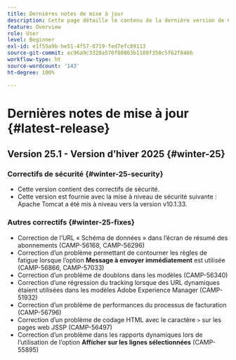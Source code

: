 ```yaml
---
title: Dernières notes de mise à jour
description: Cette page détaille le contenu de la dernière version de Campaign Standard
feature: Overview
role: User
level: Beginner
exl-id: e1f55a9b-be51-4f57-8719-fed7efc89113
source-git-commit: ec96a9c3320a570f80863b1189f350c5f62f8466
workflow-type: ht
source-wordcount: '143'
ht-degree: 100%

---
```



# Dernières notes de mise à jour {#latest-release}

<!--
## Release notes {#e-new-release}


This section lists improvements and changes included in the next Campaign Standard release.

>[!CAUTION]
>
>This content is subject to changes without prior notice until the stage environments upgrade date. Learn more in the [Release planning page](../../rn/using/release-planning.md).

-->

## Version 25.1 - Version d’hiver 2025 {#winter-25}

### Correctifs de sécurité {#winter-25-security}

* Cette version contient des correctifs de sécurité.
* Cette version est fournie avec la mise à niveau de sécurité suivante : Apache Tomcat a été mis à niveau vers la version v10.1.33.

### Autres correctifs {#winter-25-fixes}


* Correction de l’URL « Schéma de données » dans l’écran de résumé des abonnements (CAMP-56168, CAMP-56296)
* Correction d’un problème permettant de contourner les règles de fatigue lorsque l’option **Message à envoyer immédiatement** est utilisée (CAMP-56866, CAMP-57033)
* Correction d’un problème de doublons dans les modèles (CAMP-56340)
* Correction d’une régression du tracking lorsque des URL dynamiques étaient utilisées dans les modèles Adobe Experience Manager (CAMP-51932)
* Correction d’un problème de performances du processus de facturation (CAMP-56796)
* Correction d’un problème de codage HTML avec le caractère `>` sur les pages web JSSP (CAMP-56497)
* Correction d’un problème dans les rapports dynamiques lors de l’utilisation de l’option **Afficher sur les lignes sélectionnées** (CAMP-55895)

